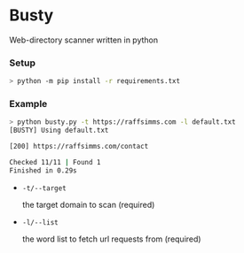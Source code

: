 # Busty
Web-directory scanner written in python


### Setup
```sh
> python -m pip install -r requirements.txt
```

### Example
```sh
> python busty.py -t https://raffsimms.com -l default.txt
[BUSTY] Using default.txt

[200] https://raffsimms.com/contact

Checked 11/11 | Found 1
Finished in 0.29s
```
- `-t/--target`

  the target domain to scan (required)
  
- `-l/--list` 

  the word list to fetch url requests from (required)
  
<!-- - `--status` 

  optionally specify a certain status code to look for --!>

